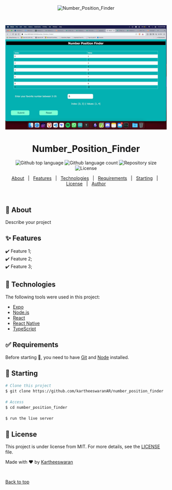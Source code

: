 <div align="center" id="top"> 
  <img src="./.github/app.gif" alt="Number_Position_Finder" />

  &#xa0;

  <!-- <a href="https://number_position_finder.netlify.app">Demo</a> -->
  <img src="./result.jpeg" alt="Number_Position_Finder result image " />
</div>

<h1 align="center">Number_Position_Finder</h1>

<p align="center">
  <img alt="Github top language" src="https://img.shields.io/github/languages/top/kartheeswaranAR/number_position_finder?color=56BEB8">

  <img alt="Github language count" src="https://img.shields.io/github/languages/count/kartheeswaranAR/number_position_finder?color=56BEB8">

  <img alt="Repository size" src="https://img.shields.io/github/repo-size/kartheeswaranAR/number_position_finder?color=56BEB8">

  <img alt="License" src="https://img.shields.io/github/license/kartheeswaranAR/number_position_finder?color=56BEB8">

  <!-- <img alt="Github issues" src="https://img.shields.io/github/issues/kartheeswaranAR/number_position_finder?color=56BEB8" /> -->

  <!-- <img alt="Github forks" src="https://img.shields.io/github/forks/kartheeswaranAR/number_position_finder?color=56BEB8" /> -->

  <!-- <img alt="Github stars" src="https://img.shields.io/github/stars/kartheeswaranAR/number_position_finder?color=56BEB8" /> -->
</p>

<!-- Status -->

<!-- <h4 align="center"> 
	🚧  Number_Position_Finder 🚀 Under construction...  🚧
</h4> 

<hr> -->

<p align="center">
  <a href="#dart-about">About</a> &#xa0; | &#xa0; 
  <a href="#sparkles-features">Features</a> &#xa0; | &#xa0;
  <a href="#rocket-technologies">Technologies</a> &#xa0; | &#xa0;
  <a href="#white_check_mark-requirements">Requirements</a> &#xa0; | &#xa0;
  <a href="#checkered_flag-starting">Starting</a> &#xa0; | &#xa0;
  <a href="#memo-license">License</a> &#xa0; | &#xa0;
  <a href="https://github.com/kartheeswaranAR" target="_blank">Author</a>
</p>

<br>

## :dart: About ##

Describe your project

## :sparkles: Features ##

:heavy_check_mark: Feature 1;\
:heavy_check_mark: Feature 2;\
:heavy_check_mark: Feature 3;

## :rocket: Technologies ##

The following tools were used in this project:

- [Expo](https://expo.io/)
- [Node.js](https://nodejs.org/en/)
- [React](https://pt-br.reactjs.org/)
- [React Native](https://reactnative.dev/)
- [TypeScript](https://www.typescriptlang.org/)

## :white_check_mark: Requirements ##

Before starting :checkered_flag:, you need to have [Git](https://git-scm.com) and [Node](https://nodejs.org/en/) installed.

## :checkered_flag: Starting ##

```bash
# Clone this project
$ git clone https://github.com/kartheeswaranAR/number_position_finder

# Access
$ cd number_position_finder

$ run the live server
```

## :memo: License ##

This project is under license from MIT. For more details, see the [LICENSE](LICENSE.md) file.


Made with :heart: by <a href="https://github.com/kartheeswaranAR" target="_blank">Kartheeswaran</a>

&#xa0;

<a href="#top">Back to top</a>

